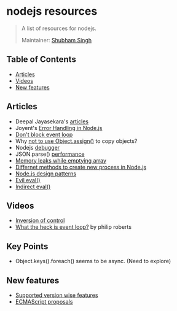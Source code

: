 # nodejs resources
> A list of resources for nodejs.
>
> Maintainer: [Shubham Singh](https://github.com/shbhshs)

## Table of Contents
  - [Articles](##articles)
  - [Videos](##videos)
  - [New features](##new-features)

## Articles
* Deepal Jayasekara's [articles](https://blog.insiderattack.net/event-loop-and-the-big-picture-nodejs-event-loop-part-1-1cb67a182810)
* Joyent's [Error Handling in Node.js](https://www.joyent.com/node-js/production/design/errors)
* [Don't block event loop](https://nodejs.org/en/docs/guides/dont-block-the-event-loop/)
* Why [not to use Object.assign()](https://scotch.io/bar-talk/copying-objects-in-javascript) to copy objects?
* Nodejs [debugger](https://medium.com/@paul_irish/debugging-node-js-nightlies-with-chrome-devtools-7c4a1b95ae27)
* JSON.parse() [performance](https://itnext.io/can-json-parse-be-performance-improvement-ba1069951839)
* [Memory leaks while emptying array](https://www.jstips.co/en/javascript/two-ways-to-empty-an-array/)
* [Differnet methods to create new process in Node.js](https://www.freecodecamp.org/news/node-js-child-processes-everything-you-need-to-know-e69498fe970a/)
* [Node.js design patterns](https://blog.logrocket.com/design-patterns-in-node-js/)
* [Evil eval()](https://javascriptweblog.wordpress.com/2010/04/19/how-evil-is-eval/)
* [Indirect eval()](https://eslint.org/docs/rules/no-eval)

## Videos
* [Inversion of control](https://www.youtube.com/watch?v=bAlczbDUXx8)
* [What the heck is event loop?](https://www.youtube.com/watch?v=8aGhZQkoFbQ) by philip roberts

## Key Points
* Object.keys().foreach() seems to be async. (Need to explore)

## New features
* [Supported version wise features](https://node.green/)
* [ECMAScript proposals](https://github.com/tc39/proposals)
